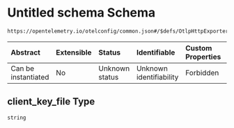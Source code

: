 # Untitled schema Schema

```txt
https://opentelemetry.io/otelconfig/common.json#/$defs/OtlpHttpExporter/properties/client_key_file
```



| Abstract            | Extensible | Status         | Identifiable            | Custom Properties | Additional Properties | Access Restrictions | Defined In                                                    |
| :------------------ | :--------- | :------------- | :---------------------- | :---------------- | :-------------------- | :------------------ | :------------------------------------------------------------ |
| Can be instantiated | No         | Unknown status | Unknown identifiability | Forbidden         | Allowed               | none                | [common.json\*](../schema/common.json "open original schema") |

## client\_key\_file Type

`string`
